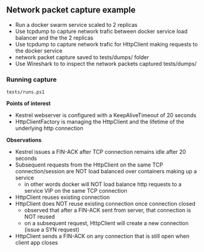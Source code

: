## Network packet capture example

* Run a docker swarm service scaled to 2 replicas
* Use tcpdump to capture network trafic between docker service load balancer and the the 2 replicas
* Use tcpdump to capture network trafic for HttpClient making requests to the docker service
* network packet capture saved to tests/dumps/ folder
* Use Wireshark to to inspect the network packets captured tests/dumps/

### Running capture

`tests/runs.ps1`

**Points of interest**
* Kestrel webserver is configured with a KeepAliveTimeout of 20 seconds
* HttpClientFactory is managing the HttpClient and the lifetime of the underlying http connection

**Observations**

* Kestrel issues a FIN-ACK after TCP connection remains idle after 20 seconds
* Subsequent requests from the HttpClient on the same TCP connection/session are NOT load balanced over containers making up a service
    * in other words docker will NOT load balance http requests to a service VIP on the same TCP connection
* HttpClient reuses existing connection
* HttpClient does NOT reuse existing connection once connection closed
    * observed that after a FIN-ACK sent from server, that connection is NOT reused
    * on a subsequent request, HttpClient will create a new connection (issue a SYN request)
* HttpClient sends a FIN-ACK on any connection that is still open when client app closes
